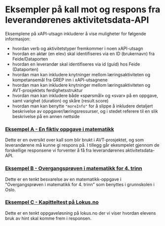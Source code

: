 # Eksempler på kall mot og respons fra leverandørenes aktivitetsdata-API


Eksemplene på xAPI-utsagn inkluderer å vise muligheter for følgende informasjon:
- hvordan verb og aktivitetstyper fremkommer i noen xAPI-utsagn
- hvordan en aktør (en elev) skal identifiseres via en ID (brukernavn) fra Feide/Dataporten
- hvordan en leverandør skal identifiseres via id (guid) hos Feide (Dataporten)
- hvordan man kan inkludere knytninger mellom læringsaktiviteten og kompetansemål fra GREP inn i xAPI-utsagnene
- hvordan man kan inkludere knytninger mellom læringsaktiviteten og AVT-prosjektets ferdighetsstruktur
- hvordan man kan inkludere både «spørsmål» og «svar» på en oppgave, samt varighet (duration) og skåre (result.score)
- hvordan man kan benytte `"moreInfo"` for å slippe å inkludere detaljert beskrivelse av oppgaver/læringsressurser, og i stedet referere til en slik beskrivelse på en annen nettside

### [Eksempel A - En fiktiv oppgave i matematikk](eksempel_a_matematikk.md)

Dette er en oversikt over kall som blir brukt i AVT-prosjektet, og som leverandørene må kunne gi respons på. I tillegg går ekesmpelet gjennom de forskellige responsene vi forventer å få fra leverandørenes aktivitetsdata-API.

### [Eksempel B - Overgangsprøven i matematikk for 4. trinn](eksempel_b_overgangsprove.md)

Dette er en tenkt besvarelse av en matematikk-oppgave i "Overgangsprøven i matematikk for 4. trinn" som benyttes i grunnskolen i Oslo.

### [Eksempel C - Kapitteltest på Lokus.no](eksempel_c_lokus_med_hint.md)

Dette er en tenkt oppgaveløsning på lokus.no der vi viser hvordan elevens bruk av hint skal komme frem i responsen.
